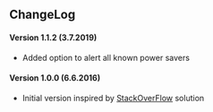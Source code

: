 ## ChangeLog
#### Version 1.1.2 (3.7.2019)
- Added option to alert all known power savers 

#### Version 1.0.0 (6.6.2016)
- Initial version inspired by [StackOverFlow] solution

[StackOverFlow]: http://stackoverflow.com/questions/31638986/protected-apps-setting-on-huawei-phones-and-how-to-handle-it